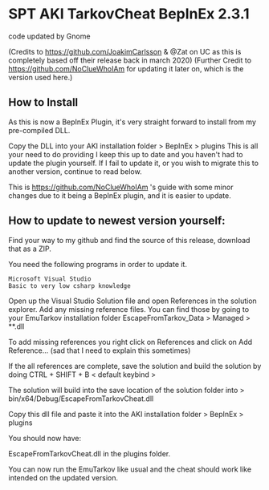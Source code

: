 # SPT AKI TarkovCheat BepInEx 2.3.1
 
code updated by Gnome

(Credits to https://github.com/JoakimCarlsson & @Zat on UC as this is completely based off their release back in march 2020)
(Further Credit to https://github.com/NoClueWhoIAm for updating it later on, which is the version used here.)

## How to Install

As this is now a BepInEx Plugin, it's very straight forward to install from my pre-compiled DLL.

Copy the DLL into your AKI installation folder > BepInEx > plugins
This is all your need to do providing I keep this up to date and you haven't had to update the plugin yourself.
If I fail to update it, or you wish to migrate this to another version, continue to read below.

This is https://github.com/NoClueWhoIAm 's guide with some minor changes due to it being a BepInEx plugin, and it is easier to update.

## How to update to newest version yourself:

Find your way to my github and find the source of this release, download that as a ZIP.

You need the following programs in order to update it.

    Microsoft Visual Studio
    Basic to very low csharp knowledge

Open up the Visual Studio Solution file and open References in the solution explorer. Add any missing reference files. You can find those by going to your EmuTarkov installation folder EscapeFromTarkov_Data > Managed > **.dll

To add missing references you right click on References and click on Add Reference... (sad that I need to explain this sometimes)

If the all references are complete, save the solution and build the solution by doing CTRL + SHIFT + B < default keybind >

The solution will build into the save location of the solution folder into > bin/x64/Debug/EscapeFromTarkovCheat.dll

Copy this dll file and paste it into the AKI installation folder > BepInEx > plugins

You should now have:

EscapeFromTarkovCheat.dll in the plugins folder.

You can now run the EmuTarkov like usual and the cheat should work like intended on the updated version.

